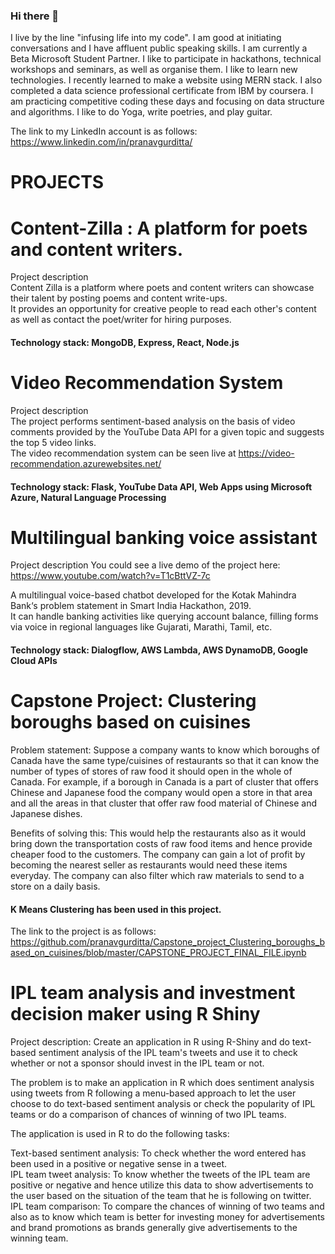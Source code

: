 ### Hi there 👋


I live by the line "infusing life into my code".
I am good at initiating conversations and I have affluent public speaking skills.
I am currently a Beta Microsoft Student Partner. I like to participate in hackathons, technical workshops and seminars, as well as organise them.
I like to learn new technologies. I recently learned to make a website using MERN stack. I also completed a data science professional certificate from IBM by coursera.
I am practicing competitive coding these days and focusing on data structure and algorithms.
I like to do Yoga, write poetries, and play guitar.

The link to my LinkedIn account is as follows:
https://www.linkedin.com/in/pranavgurditta/

# PROJECTS

# Content-Zilla : A platform for poets and content writers.


Project description  
Content Zilla is a platform where poets and content writers can showcase their talent by posting poems and content write-ups.  
It provides an opportunity for creative people to read each other's content as well as contact the poet/writer for hiring purposes.  
#### Technology stack: MongoDB, Express, React, Node.js  


# Video Recommendation System

Project description  
The project performs sentiment-based analysis on the basis of video comments provided by the YouTube Data API for a given topic and suggests the top 5 video links.  
The video recommendation system can be seen live at https://video-recommendation.azurewebsites.net/
#### Technology stack: Flask, YouTube Data API, Web Apps using Microsoft Azure, Natural Language Processing


# Multilingual banking voice assistant


Project description 
You could see a live demo of the project here:  
https://www.youtube.com/watch?v=T1cBttVZ-7c  

A multilingual voice-based chatbot developed for the Kotak Mahindra Bank‘s problem statement in Smart India Hackathon, 2019.  
It can handle banking activities like querying account balance, filling forms via voice in regional languages like Gujarati, Marathi, Tamil, etc.  
#### Technology stack: Dialogflow, AWS Lambda, AWS DynamoDB, Google Cloud APIs  


# Capstone Project: Clustering boroughs based on cuisines
Problem statement: Suppose a company wants to know which boroughs of Canada have the same type/cuisines of restaurants so that it can know the number of types of stores of raw food it should open in the whole of Canada. For example, if a borough in Canada is a part of cluster that offers Chinese and Japanese food the company would open a store in that area and all the areas in that cluster that offer raw food material of Chinese and Japanese dishes.

Benefits of solving this: This would help the restaurants also as it would bring down the transportation costs of raw food items and hence provide cheaper food to the customers. The company can gain a lot of profit by becoming the nearest seller as restaurants would need these items everyday. The company can also filter which raw materials to send to a store on a daily basis.

#### K Means Clustering has been used in this project.

The link to the project is as follows: https://github.com/pranavgurditta/Capstone_project_Clustering_boroughs_based_on_cuisines/blob/master/CAPSTONE_PROJECT_FINAL_FILE.ipynb



# IPL team analysis and investment decision maker using R Shiny

Project description: Create an application in R using R-Shiny and do text-based sentiment analysis of the IPL team's tweets and use it to check whether or not a sponsor should invest in the IPL team or not.

The problem is to make an application in R which does sentiment analysis using tweets from R following a menu-based approach to let the user choose to do text-based sentiment analysis or check the popularity of IPL teams or do a comparison of chances of winning of two IPL teams.

The application is used in R to do the following tasks:

Text-based sentiment analysis: To check whether the word entered has been used in a positive or negative sense in a tweet.  
IPL team tweet analysis: To know whether the tweets of the IPL team are positive or negative and hence utilize this data to show advertisements to the user based on the situation of the team that he is following on twitter.  
IPL team comparison: To compare the chances of winning of two teams and also as to know which team is better for investing money for advertisements and brand promotions as brands generally give advertisements to the winning team.  
